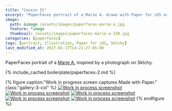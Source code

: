 ```yaml
---
title: "Cousin It"
excerpt: "PaperFaces portrait of a Marie A. drawn with Paper for iOS on an iPad."
image: 
  path: &image /assets/images/paperfaces-marie-a.jpg 
  feature: *image
  thumbnail: /assets/images/paperfaces-marie-a-150.jpg
categories: [paperfaces]
tags: [portrait, illustration, Paper for iOS, Sktchy]
last_modified_at: 2017-01-17T14:21:27-05:00
---
```


PaperFaces portrait of a [Marie A.](https://sktchy.com/7uxxdC) inspired by a photograph on Sktchy.

{% include_cached boilerplate/paperfaces-2.md %}

{% figure caption:"Work in progress screen captures Made with Paper." class:"gallery-3-col" %}
[![Work in process screenshot](/assets/images/paperfaces-marie-a-process-1-600.jpg)](/assets/images/paperfaces-marie-a-process-1-lg.jpg)
[![Work in process screenshot](/assets/images/paperfaces-marie-a-process-2-600.jpg)](/assets/images/paperfaces-marie-a-process-2-lg.jpg)
[![Work in process screenshot](/assets/images/paperfaces-marie-a-process-3-600.jpg)](/assets/images/paperfaces-marie-a-process-3-lg.jpg)
[![Work in process screenshot](/assets/images/paperfaces-marie-a-process-4-600.jpg)](/assets/images/paperfaces-marie-a-process-4-lg.jpg)
[![Work in process screenshot](/assets/images/paperfaces-marie-a-process-5-600.jpg)](/assets/images/paperfaces-marie-a-process-5-lg.jpg)
{% endfigure %}
